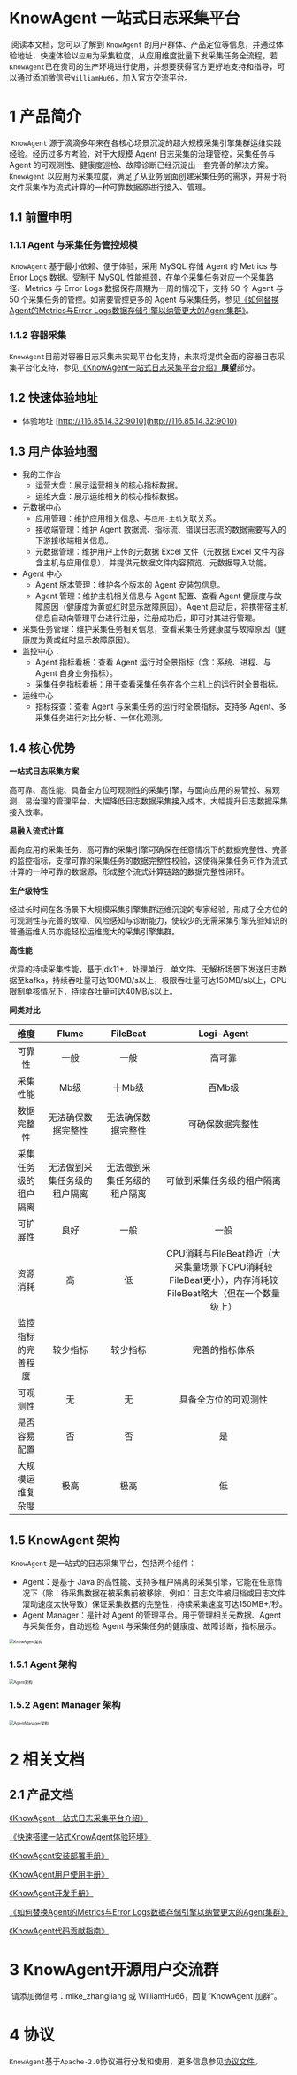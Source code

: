# **KnowAgent 一站式日志采集平台**

​	阅读本文档，您可以了解到 `KnowAgent` 的用户群体、产品定位等信息，并通过体验地址，快速体验以`应用`为采集粒度，从应用维度批量下发采集任务全流程。若`KnowAgent`已在贵司的生产环境进行使用，并想要获得官方更好地支持和指导，可以通过添加微信号`WilliamHu66`，加入官方交流平台。

# 1 产品简介

​	`KnowAgent` 源于滴滴多年来在各核心场景沉淀的超大规模采集引擎集群运维实践经验。经历过多方考验，对于大规模 Agent 日志采集的治理管控，采集任务与 Agent 的可观测性、健康度巡检、故障诊断已经沉淀出一套完善的解决方案。`KnowAgent` 以应用为采集粒度，满足了从业务层面创建采集任务的需求，并易于将文件采集作为流式计算的一种可靠数据源进行接入、管理。

## 1.1 前置申明

### 1.1.1 Agent 与采集任务管控规模

​	`KnowAgent` 基于最小依赖、便于体验，采用 MySQL 存储 Agent 的 Metrics 与 Error Logs 数据。受制于 MySQL 性能瓶颈，在单个采集任务对应一个采集路径、Metrics 与 Error Logs 数据保存周期为一周的情况下，支持 50 个 Agent 与 50 个采集任务的管控。如需要管控更多的 Agent 与采集任务，参见[《如何替换Agent的Metrics与Error Logs数据存储引擎以纳管更大的Agent集群》](doc/know_agent_metrics_error_logs_store_extend.md)。

### 1.1.2 容器采集

​	`KnowAgent`目前对容器日志采集未实现平台化支持，未来将提供全面的容器日志采集平台化支持，参见[《KnowAgent一站式日志采集平台介绍》](doc/know_agent_summary.md)**展望**部分。

## 1.2 快速体验地址

- 体验地址 [http://116.85.14.32:9010](http://116.85.14.32:9010) 

## 1.3 用户体验地图

- 我的工作台
  - 运营大盘：展示运营相关的核心指标数据。
  - 运维大盘：展示运维相关的核心指标数据。
- 元数据中心
  - 应用管理：维护应用相关信息、与`应用-主机`关联关系。
  - 接收端管理：维护 Agent 数据流、指标流、错误日志流的数据需要写入的下游接收端相关信息。
  - 元数据管理：维护用户上传的元数据 Excel 文件（元数据 Excel 文件内容含主机与应用信息），并提供元数据文件内容预览、元数据导入功能。
- Agent 中心
  - Agent 版本管理：维护各个版本的 Agent 安装包信息。
  - Agent 管理：维护主机相关信息与 Agent 配置、查看 Agent 健康度与故障原因（健康度为黄或红时显示故障原因）。Agent 启动后，将携带宿主机信息自动向管理平台进行注册，注册成功后，即可对其进行管理。
- 采集任务管理：维护采集任务相关信息，查看采集任务健康度与故障原因（健康度为黄或红时显示故障原因）。
- 监控中心：
  - Agent 指标看板：查看 Agent 运行时全景指标（含：系统、进程、与 Agent 自身业务指标）。
  - 采集任务指标看板：用于查看采集任务在各个主机上的运行时全景指标。
- 运维中心
  - 指标探查：查看 Agent 与采集任务的运行时全景指标，支持多 Agent、多采集任务进行对比分析、一体化观测。


## 1.4 核心优势

**一站式日志采集方案**

​	高可靠、高性能、具备全方位可观测性的采集引擎，与面向应用的易管控、易观测、易治理的管理平台，大幅降低日志数据采集接入成本，大幅提升日志数据采集接入效率。

**易融入流式计算**

​	面向应用的采集任务、高可靠的采集引擎可确保在任意情况下的数据完整性、完善的监控指标，支撑可靠的采集任务的数据完整性校验，这使得采集任务可作为流式计算的一种可靠的数据源，形成整个流式计算链路的数据完整性闭环。

**生产级特性**

​	经过长时间在各场景下大规模采集引擎集群运维沉淀的专家经验，形成了全方位的可观测性与完善的故障、风险感知与诊断能力，使较少的无需采集引擎先验知识的普通运维人员亦能轻松运维庞大的采集引擎集群。

**高性能**

​	优异的持续采集性能，基于jdk11+，处理单行、单文件、无解析场景下发送日志数据至kafka，持续吞吐量可达100MB/s以上，极限吞吐量可达150MB/s以上，CPU限制单核情况下，持续吞吐量可达40MB/s以上。

**同类对比**

|         维度         |            Flume             |           FileBeat           |                          Logi-Agent                          |
| :------------------: | :--------------------------: | :--------------------------: | :----------------------------------------------------------: |
|        可靠性        |             一般             |             一般             |                            高可靠                            |
|       采集性能       |             Mb级             |            十Mb级            |                            百Mb级                            |
|      数据完整性      |      无法确保数据完整性      |      无法确保数据完整性      |                       可确保数据完整性                       |
| 采集任务级的租户隔离 | 无法做到采集任务级的租户隔离 | 无法做到采集任务级的租户隔离 |                  可做到采集任务级的租户隔离                  |
|       可扩展性       |             良好             |             一般             |                             一般                             |
|       资源消耗       |              高              |              低              | CPU消耗与FileBeat趋近（大采集量场景下CPU消耗较FileBeat更小），内存消耗较FileBeat略大（但在一个数量级上） |
|  监控指标的完善程度  |           较少指标           |           较少指标           |                        完善的指标体系                        |
|       可观测性       |              无              |              无              |                     具备全方位的可观测性                     |
|     是否容易配置     |              否              |              否              |                              是                              |
|   大规模运维复杂度   |             极高             |             极高             |                              低                              |

## 1.5 KnowAgent 架构

​	`KnowAgent` 是一站式的日志采集平台，包括两个组件：

- Agent：是基于 Java 的高性能、支持多租户隔离的采集引擎，它能在任意情况下（除：待采集数据在被采集前被移除，例如：日志文件被归档或日志文件滚动速度太快导致）保证采集数据的完整性，持续采集速度可达150MB+/秒。
- Agent Manager：是针对 Agent 的管理平台。用于管理相关元数据、Agent与采集任务，自动巡检 Agent 与采集任务的健康度、故障诊断，指标展示。

<img src="https://images-github.oss-cn-hangzhou.aliyuncs.com/know-agent/know_agent_structure.png" alt="KnowAgent架构" style="zoom:50%;" />	

### 1.5.1 Agent 架构

<img src="doc/assets/agent_structure.png" alt="Agent架构" style="zoom: 50%;" />

### 1.5.2 Agent Manager 架构

<img src="doc/assets/agent_manager_structure.png" alt="AgentManager架构" style="zoom: 50%;" />

# 2 相关文档
## 2.1 产品文档

[《KnowAgent一站式日志采集平台介绍》](doc/know_agent_summary.md)

[《快速搭建一站式KnowAgent体验环境》](doc/know_agent_experience_environment_build.md)

[《KnowAgent安装部署手册》](doc/know_agent_install_deploy.md)

[《KnowAgent用户使用手册》](doc/know_agent_user_manual.md)

[《KnowAgent开发手册》](doc/know_agent_develop.md)

[《如何替换Agent的Metrics与Error Logs数据存储引擎以纳管更大的Agent集群》](doc/know_agent_metrics_error_logs_store_extend.md)

[《KnowAgent代码贡献指南》](doc/know_agent_contributing.md)

# 3 KnowAgent开源用户交流群

​	请添加微信号：mike_zhangliang 或 WilliamHu66，回复”KnowAgent 加群“。

# 4 协议

​	`KnowAgent`基于`Apache-2.0`协议进行分发和使用，更多信息参见[协议文件](LICENSE)。

